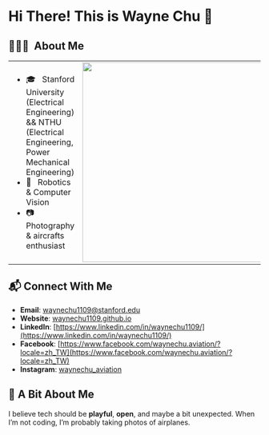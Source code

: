 # Hi There! This is Wayne Chu 👋
## 👨🏻‍💻 &nbsp;About Me
<table>
<tr>
<td>

- 🎓 &nbsp; Stanford University (Electrical Engineering) && NTHU (Electrical Engineering, Power Mechanical Engineering)
- 🤖 &nbsp; Robotics & Computer Vision
- 📷 &nbsp; Photography & aircrafts enthusiast 

</td>
<td>

<a href="https://github.com/waynechu1109/">
  <img width="400" src="https://github-readme-stats.vercel.app/api/top-langs/?username=waynechu1109&theme=buefy&layout=compact"/>
</a>

</td>
</tr>
</table>

## 📬 Connect With Me
- **Email**: waynechu1109@stanford.edu  
- **Website**: [waynechu1109.github.io](https://waynechu1109.github.io)  
- **LinkedIn**: [https://www.linkedin.com/in/waynechu1109/](https://www.linkedin.com/in/waynechu1109/)
- **Facebook**: [https://www.facebook.com/waynechu.aviation/?locale=zh_TW](https://www.facebook.com/waynechu.aviation/?locale=zh_TW)
- **Instagram**: [waynechu_aviation](https://www.instagram.com/waynechu_aviation/)

## 🧠 A Bit About Me  
I believe tech should be **playful**, **open**, and maybe a bit unexpected. When I’m not coding, I’m probably taking photos of airplanes. 
